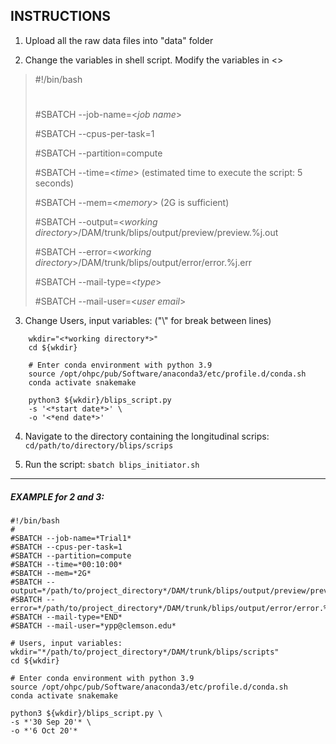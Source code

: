 INSTRUCTIONS
------------

1. Upload all the raw data files into "data" folder

2. Change the variables in shell script. Modify the variables in <>
> #!/bin/bash
> #
> #SBATCH --job-name=<*job name*>
>
> #SBATCH --cpus-per-task=1
>
> #SBATCH --partition=compute
>
> #SBATCH --time=<*time*> (estimated time to execute the script: 5 seconds)
> 
> #SBATCH --mem=<*memory*> (2G is sufficient)
>
> #SBATCH --output=<*working directory*>/DAM/trunk/blips/output/preview/preview.%j.out
>
> #SBATCH --error=<*working directory*>/DAM/trunk/blips/output/error/error.%j.err
>
> #SBATCH --mail-type=<*type*>
>
> #SBATCH --mail-user=<*user email*>

3. Change Users, input variables: ("\\" for break between lines)
>
        wkdir="<*working directory*>"
        cd ${wkdir}
        
        # Enter conda environment with python 3.9
        source /opt/ohpc/pub/Software/anaconda3/etc/profile.d/conda.sh
        conda activate snakemake
        
        python3 ${wkdir}/blips_script.py
        -s '<*start date*>' \
        -o '<*end date*>' 

4. Navigate to the directory containing the longitudinal scrips: `cd/path/to/directory/blips/scrips`
    
5. Run the script: `sbatch blips_initiator.sh`
---

##### EXAMPLE for 2 and 3:
>
    #!/bin/bash
    #
    #SBATCH --job-name=*Trial1*
    #SBATCH --cpus-per-task=1
    #SBATCH --partition=compute
    #SBATCH --time=*00:10:00*
    #SBATCH --mem=*2G*
    #SBATCH --output=*/path/to/project_directory*/DAM/trunk/blips/output/preview/preview.%j.out
    #SBATCH --error=*/path/to/project_directory*/DAM/trunk/blips/output/error/error.%j.err
    #SBATCH --mail-type=*END*
    #SBATCH --mail-user=*ypp@clemson.edu*

>
    # Users, input variables:
    wkdir="*/path/to/project_directory*/DAM/trunk/blips/scripts"
    cd ${wkdir}
    
> 
    # Enter conda environment with python 3.9
    source /opt/ohpc/pub/Software/anaconda3/etc/profile.d/conda.sh
    conda activate snakemake
    
    python3 ${wkdir}/blips_script.py \
    -s *'30 Sep 20'* \
    -o *'6 Oct 20'*  
